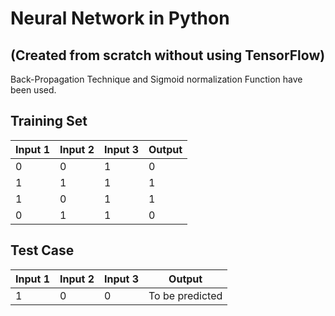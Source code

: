 # Neural Network in Python
## (Created from scratch without using TensorFlow)

Back-Propagation Technique and Sigmoid normalization Function have been used.

## Training Set

| Input 1 | Input 2  |  Input 3 |  Output |
| ------- | -------- | -------- | ------- |
|    0    |     0    |     1    |    0    |
|    1    |     1    |     1    |    1    |
|    1    |     0    |     1    |    1    |
|    0    |     1    |     1    |    0    |

## Test Case

| Input 1 | Input 2  |  Input 3 |  Output |
| ------- | -------- | -------- | ------- |
|    1    |     0    |     0    |To be predicted   |
